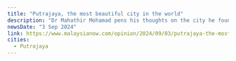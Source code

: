 ```yaml
---
title: "Putrajaya, the most beautiful city in the world"
description: "Dr Mahathir Mohamad pens his thoughts on the city he founded more than two decades ago."
newsDate: "3 Sep 2024"
link: https://www.malaysianow.com/opinion/2024/09/03/putrajaya-the-most-beautiful-city-in-the-world
cities:
  - Putrajaya
---
```

